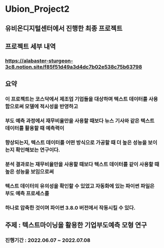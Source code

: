# Ubion_Project2

## 유비온디지털센터에서 진행한 최종 프로젝트

## 프로젝트 세부 내역
### https://alabaster-sturgeon-3c8.notion.site/f85f51d49a3d4dc7b02e538c75b63798

## 요약
### 이 프로젝트는 코스닥에서 제조업 기업들을 대상하며 텍스트 데이터를 사용함으로써 모델에 적시성을 반영하고
### 부도 예측 과정에서 재무비율만을 사용할 때보다 뉴스 기사와 같은 텍스트 데이터를 활용할 때 예측력이 
### 향상되는지, 텍스트 데이터를 어떤 방식으로 가공할 때 더 높은 성능을 보이는지 확인해보는 연구이다.
### 분석 결과로는 재무비율만을 사용할 때보다 텍스트 데이터를 같이 사용할 때 높은 성능을 보임으로써
### 텍스트 데이터의 유의성을 확인할 수 있었고 자동화에 있는 파이썬 파일은 부도 예측 프로세스를
### 하나로 압축한 것이며 파이썬 3.8.0 버전에서 작동시킬 수 있다.

## 주제 : 텍스트마이닝을 활용한 기업부도예측 모형 연구

### 진행기간 : 2022.06.07 ~ 2022.07.08
